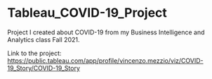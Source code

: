 # Tableau_COVID-19_Project
Project I created about COVID-19 from my Business Intelligence and Analytics class Fall 2021. 

Link to the project: https://public.tableau.com/app/profile/vincenzo.mezzio/viz/COVID-19_Story/COVID-19_Story

